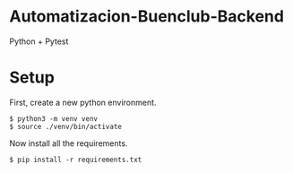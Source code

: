 # Automatizacion-Buenclub-Backend

Python + Pytest

# Setup

First, create a new python environment.

```
$ python3 -m venv venv
$ source ./venv/bin/activate
```

Now install all the requirements.

```
$ pip install -r requirements.txt
```